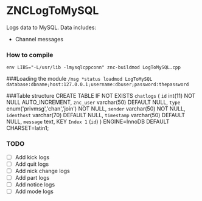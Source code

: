 # ZNCLogToMySQL

Logs data to MySQL. Data includes:

  - Channel messages

### How to compile
`env LIBS="-L/usr/lib -lmysqlcppconn" znc-buildmod LogToMySQL.cpp`

###Loading the module
`/msg *status loadmod LogToMySQL database:dbname;host:127.0.0.1;username:dbuser;password:thepassword`

###Table structure
    CREATE TABLE IF NOT EXISTS `chatlogs` (
      `id` int(11) NOT NULL AUTO_INCREMENT,
      `znc_user` varchar(50) DEFAULT NULL,
      `type` enum('privmsg','chan','join') NOT NULL,
      `sender` varchar(50) NOT NULL,
      `identhost` varchar(70) DEFAULT NULL,
      `timestamp` varchar(50) DEFAULT NULL,
      `message` text,
      KEY `Index 1` (`id`)
    ) ENGINE=InnoDB DEFAULT CHARSET=latin1;

### TODO
- [ ] Add kick logs
- [ ] Add quit logs
- [ ] Add nick change logs
- [ ] Add part logs
- [ ] Add notice logs
- [ ] Add mode logs
